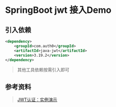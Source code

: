 # SpringBoot jwt 接入Demo

## 引入依赖

```xml
<dependency>
    <groupId>com.auth0</groupId>
    <artifactId>java-jwt</artifactId>
    <version>3.19.2</version>
</dependency>
```
> 其他工具依赖按需引入即可



## 参考资料
> [JWT认证：实例演示](https://juejin.cn/post/6969074624650805262)
